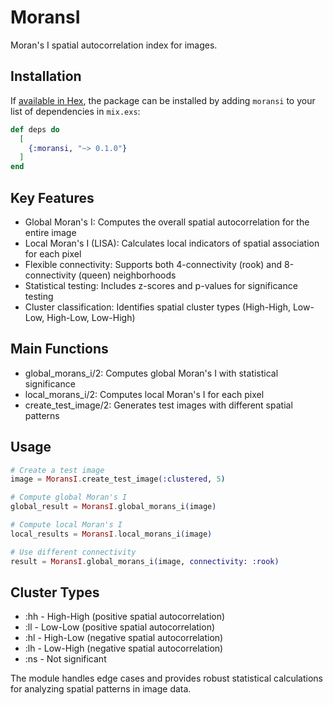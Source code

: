 # MoransI

Moran's I spatial autocorrelation index for images.

## Installation

If [available in Hex](https://hex.pm/docs/publish), the package can be installed by adding `moransi` to your list of dependencies in `mix.exs`:

```elixir
def deps do
  [
    {:moransi, "~> 0.1.0"}
  ]
end
```

## Key Features

* Global Moran's I: Computes the overall spatial autocorrelation for the entire image
* Local Moran's I (LISA): Calculates local indicators of spatial association for each pixel
* Flexible connectivity: Supports both 4-connectivity (rook) and 8-connectivity (queen) neighborhoods
* Statistical testing: Includes z-scores and p-values for significance testing
* Cluster classification: Identifies spatial cluster types (High-High, Low-Low, High-Low, Low-High)

## Main Functions

* global_morans_i/2: Computes global Moran's I with statistical significance
* local_morans_i/2: Computes local Moran's I for each pixel
* create_test_image/2: Generates test images with different spatial patterns

## Usage

```elixir
# Create a test image
image = MoransI.create_test_image(:clustered, 5)

# Compute global Moran's I
global_result = MoransI.global_morans_i(image)

# Compute local Moran's I
local_results = MoransI.local_morans_i(image)

# Use different connectivity
result = MoransI.global_morans_i(image, connectivity: :rook)
```

## Cluster Types

* :hh - High-High (positive spatial autocorrelation)
* :ll - Low-Low (positive spatial autocorrelation)
* :hl - High-Low (negative spatial autocorrelation)
* :lh - Low-High (negative spatial autocorrelation)
* :ns - Not significant

The module handles edge cases and provides robust statistical calculations for analyzing spatial patterns in image data.